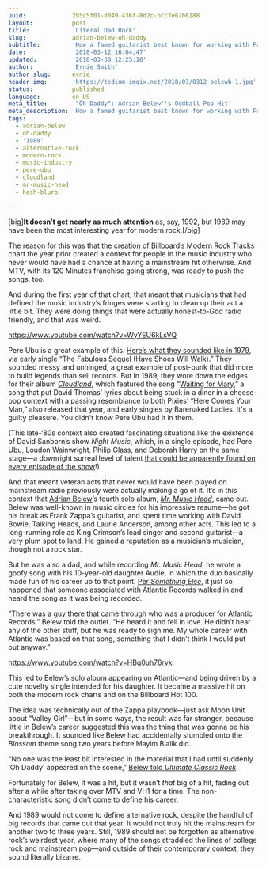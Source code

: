 ```yaml
---
uuid:             295c5f01-d049-436f-8d2c-bcc7e67b6188
layout:           post
title:            'Literal Dad Rock'
slug:             adrian-belew-oh-daddy
subtitle:         'How a famed guitarist best known for working with Frank Zappa and King Crimson scored a hit with his daughter, mocking his semi-successful music career.'
date:             '2018-03-12 16:04:47'
updated:          '2018-03-30 12:25:10'
author:           'Ernie Smith'
author_slug:      ernie
header_img:       'https://tedium.imgix.net/2018/03/0312_belewb-1.jpg'
status:           published
language:         en_US
meta_title:       '"Oh Daddy": Adrian Belew''s Oddball Pop Hit'
meta_description: 'How a famed guitarist best known for working with Frank Zappa and King Crimson scored a hit with his daughter, mocking his semi-successful music career.'
tags:
  - adrian-belew
  - oh-daddy
  - '1989'
  - alternative-rock
  - modern-rock
  - music-industry
  - pere-ubu
  - cloudland
  - mr-music-head
  - hash-blurb

---
```


[big]**It doesn’t get nearly as much attention** as, say, 1992, but 1989 may have been the most interesting year for modern rock.[/big]

The reason for this was that [the creation of Billboard’s Modern Rock Tracks](https://pitchfork.com/features/article/9214-radio-friendly-unit-shifters-25-years-of-billboards-alternative-music-chart/) chart the year prior created a context for people in the music industry who never would have had a chance at having a mainstream hit otherwise. And MTV, with its 120 Minutes franchise going strong, was ready to push the songs, too.

And during the first year of that chart, that meant that musicians that had defined the music industry’s fringes were starting to clean up their act a little bit. They were doing things that were actually honest-to-God radio friendly, and that was weird.

https://www.youtube.com/watch?v=WyYEU6kLsVQ

Pere Ubu is a great example of this. [Here’s what they sounded like in 1979](https://www.youtube.com/watch?v=3NeQgzBZ_G0), via early single “The Fabulous Sequel (Have Shoes Will Walk).” They sounded messy and unhinged, a great example of post-punk that did more to build legends than sell records. But in 1989, they wore down the edges for their album [*Cloudland*](http://amzn.to/2p817A9), which featured the song “[Waiting for Mary](https://www.youtube.com/watch?v=WyYEU6kLsVQ),” a song that put David Thomas’ lyrics about being stuck in a diner in a cheese-pop context with a passing resemblance to both Pixies’ “Here Comes Your Man,” also released that year, and early singles by Barenaked Ladies. It's a guilty pleasure. You didn't know Pere Ubu had it in them.

(This late-‘80s context also created fascinating situations like the existence of David Sanborn’s show *Night Music*, which, in a single episode, had Pere Ubu, Loudon Wainwright, Philip Glass, and Deborah Harry on the same stage—a downright surreal level of talent [that could be apparently found on every episode of the show](https://www.nashvillescene.com/music/article/13048701/twentyfive-years-later-hostsaxophonist-david-sanborn-looks-back-on-nbcs-sunday-night)!)

And that meant veteran acts that never would have been played on mainstream radio previously were actually making a go of it. It’s in this context that [Adrian Belew](https://www.allmusic.com/artist/adrian-belew-mn0000498577)’s fourth solo album, [*Mr. Music Head*](http://amzn.to/2Gkwu2H), came out. Belew was well-known in music circles for his impressive resume—he got his break as Frank Zappa’s guitarist, and spent time working with David Bowie, Talking Heads, and Laurie Anderson, among other acts. This led to a long-running role as King Crimson’s lead singer and second guitarist—a very plum spot to land. He gained a reputation as a musician’s musician, though not a rock star.

But he was also a dad, and while recording *Mr. Music Head*, he wrote a goofy song with his 10-year-old daughter Audie, in which the duo basically made fun of his career up to that point. [Per *Something Else*](http://somethingelsereviews.com/2015/04/28/adrian-belew-mr-music-head-oh-daddy/), it just so happened that someone associated with Atlantic Records walked in and heard the song as it was being recorded.

“There was a guy there that came through who was a producer for Atlantic Records,” Belew told the outlet. “He heard it and fell in love. He didn’t hear any of the other stuff, but he was ready to sign me. My whole career with Atlantic was based on that song, something that I didn’t think I would put out anyway.”

https://www.youtube.com/watch?v=HBg0uh76rvk

This led to Belew’s solo album appearing on Atlantic—and being driven by a cute novelty single intended for his daughter. It became a massive hit on both the modern rock charts and on the Billboard Hot 100. 

The idea was technically out of the Zappa playbook—just ask Moon Unit about “Valley Girl”—but in some ways, the result was far stranger, because little in Belew’s career suggested this was the thing that was gonna be his breakthrough. It sounded like Belew had accidentally stumbled onto the *Blossom* theme song two years before Mayim Bialik did.

“No one was the least bit interested in the material that I had until suddenly ‘Oh Daddy’ appeared on the scene,” [Belew told *Ultimate Classic Rock*](http://ultimateclassicrock.com/adrian-belew-mr-music-head/).

Fortunately for Belew, it was a hit, but it wasn’t *that* big of a hit, fading out after a while after taking over MTV and VH1 for a time. The non-characteristic song didn’t come to define his career.

And 1989 would not come to define alternative rock, despite the handful of big records that came out that year. It would not truly hit the mainstream for another two to three years. Still, 1989 should not be forgotten as alternative rock’s weirdest year, where many of the songs straddled the lines of college rock and mainstream pop—and outside of their contemporary context, they sound literally bizarre.
